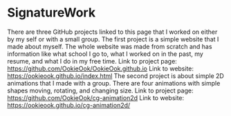 # SignatureWork
There are three GitHub projects linked to this page that I worked on either by my self or with a small group.
The first project is a simple website that I made about myself. The whole website was made from scratch and has information like what school I go to, what I worked on in the past, my resume, and what I do in my free time.
Link to project page: https://github.com/OokieOok/OokieOok.github.io
Link to website: https://ookieook.github.io/index.html
The second project is about simple 2D animations that I made with a group. There are four animations with simple shapes moving, rotating, and changing size.
Link to project page: https://github.com/OokieOok/cg-animation2d
Link to website: https://ookieook.github.io/cg-animation2d/

